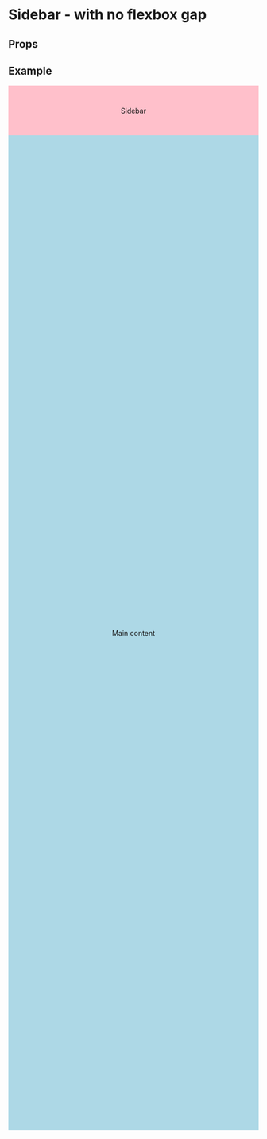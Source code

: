 <script lang="ts">
	import type { Space, PercentWidth, AlignItems, Measure } from '$lib/types';
	import Sidebar from '$lib/Sidebar/index.svelte';
	import Stack from '$lib/Stack/index.svelte';
	import Cluster from '$lib/Cluster/index.svelte';
	import SqueezeContainer from '$lib/SqueezeContainer/index.svelte';
	import PropSelect from '$lib/PropSelect/index.svelte';
	import PropBoolean from '$lib/PropBoolean/index.svelte';

	import {
		space_options,
		percent_options,
		measure_options,
		align_items_options
	} from '../../preview-content/options';

	let sidebarContentMinWidth: PercentWidth = '75%';
	let sidebarOnRight: boolean = false;
	let sidebarSpace: Space = 'var(--s-1)';
	let sidebarWidth: Measure = 'inherit';
	let alignItems: AlignItems = 'stretch';
</script>

<style>
	.sidebar__main-content, .sidebar__content {
		display: flex;
		align-items: center;
		justify-content: center;
		min-width: 100px;
		max-width: none;
		background-color: lightblue;
	}

	.sidebar__main-content {
		height: 50vh;
	}

	.sidebar__content {
		min-height: 100px;
		background-color: pink;
	}
</style>

# Sidebar - with no flexbox gap

## Props

<PropSelect
	options={percent_options}
	name="sidebarContentMinWidth"
	bind:value={sidebarContentMinWidth}
/>
<PropBoolean name="sidebarOnRight" bind:value={sidebarOnRight} />
<PropSelect options={space_options} name="sidebarSpace" bind:value={sidebarSpace} />
<PropSelect options={measure_options} name="sidebarWidth" bind:value={sidebarWidth} />
<PropSelect options={align_items_options} name="alignItems" bind:value={alignItems} />

## Example

<SqueezeContainer>
	<div class="no-flexbox-gap">
		<Sidebar {sidebarContentMinWidth} {sidebarOnRight} {sidebarSpace} {sidebarWidth} {alignItems}>
			<svelte:fragment slot="sidebar">
				<div class="sidebar__content">Sidebar</div>
			</svelte:fragment>
			<svelte:fragment slot="main-content">
				<div class="sidebar__main-content">Main content</div>
			</svelte:fragment>
		</Sidebar>
	</div>
</SqueezeContainer>
